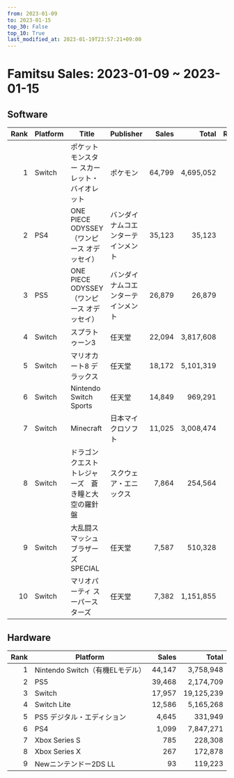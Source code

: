 ```yaml
---
from: 2023-01-09
to: 2023-01-15
top_30: False
top_10: True
last_modified_at: 2023-01-19T23:57:21+09:00
---
```

# Famitsu Sales: 2023-01-09 ~ 2023-01-15
## Software
| Rank | Platform | Title | Publisher | Sales | Total | Rate | New |
| -: | -- | -- | -- | -: | -: | -: | -- |
| 1 | Switch | ポケットモンスター スカーレット・バイオレット | ポケモン | 64,799 | 4,695,052 |  |  |
| 2 | PS4 | ONE PIECE ODYSSEY（ワンピース オデッセイ） | バンダイナムコエンターテインメント | 35,123 | 35,123 |  | **New** |
| 3 | PS5 | ONE PIECE ODYSSEY（ワンピース オデッセイ） | バンダイナムコエンターテインメント | 26,879 | 26,879 |  | **New** |
| 4 | Switch | スプラトゥーン3 | 任天堂 | 22,094 | 3,817,608 |  |  |
| 5 | Switch | マリオカート8 デラックス | 任天堂 | 18,172 | 5,101,319 |  |  |
| 6 | Switch | Nintendo Switch Sports | 任天堂 | 14,849 | 969,291 |  |  |
| 7 | Switch | Minecraft | 日本マイクロソフト | 11,025 | 3,008,474 |  |  |
| 8 | Switch | ドラゴンクエスト トレジャーズ　蒼き瞳と大空の羅針盤 | スクウェア・エニックス | 7,864 | 254,564 |  |  |
| 9 | Switch | 大乱闘スマッシュブラザーズ SPECIAL | 任天堂 | 7,587 | 510,328 |  |  |
| 10 | Switch | マリオパーティ スーパースターズ | 任天堂 | 7,382 | 1,151,855 |  |  |

## Hardware
| Rank | Platform | Sales | Total |
| -: | -- | -: | -: |
| 1 | Nintendo Switch（有機ELモデル） | 44,147 | 3,758,948 |
| 2 | PS5 | 39,468 | 2,174,709 |
| 3 | Switch | 17,957 | 19,125,239 |
| 4 | Switch Lite | 12,586 | 5,165,268 |
| 5 | PS5 デジタル・エディション | 4,645 | 331,949 |
| 6 | PS4 | 1,099 | 7,847,271 |
| 7 | Xbox Series S | 785 | 228,308 |
| 8 | Xbox Series X | 267 | 172,878 |
| 9 | Newニンテンドー2DS LL | 93 | 119,223 |